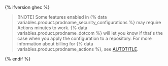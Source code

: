 {% ifversion ghec %}

>[!NOTE] Some features enabled in {% data variables.product.prodname_security_configurations %} may require Actions minutes to work. {% data variables.product.prodname_dotcom %} will let you know if that's the case when you apply the configuration to a repository. For more information about billing for {% data variables.product.prodname_actions %}, see [AUTOTITLE](/billing/managing-billing-for-github-actions/about-billing-for-github-actions).

{% endif %}
